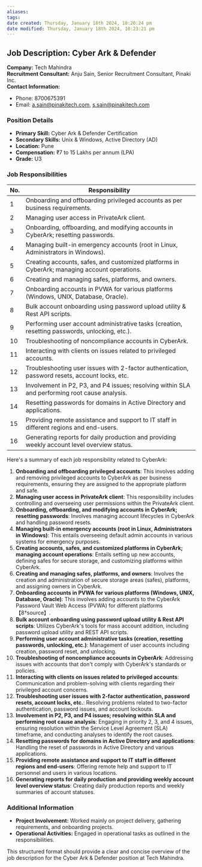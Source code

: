 ```yaml
---
aliases: 
tags: 
date created: Thursday, January 18th 2024, 10:20:24 pm
date modified: Thursday, January 18th 2024, 10:23:21 pm
---
```


## Job Description: Cyber Ark & Defender

**Company:** Tech Mahindra  
**Recruitment Consultant:** Anju Sain, Senior Recruitment Consultant, Pinaki Inc.  
**Contact Information:**
- Phone: 8700675391
- Email: a.sain@pinakitech.com, s.sain@pinakitech.com

### Position Details

- **Primary Skill:** Cyber Ark & Defender Certification
- **Secondary Skills:** Unix & Windows, Active Directory (AD)
- **Location:** Pune
- **Compensation:** ₹7 to 15 Lakhs per annum (LPA)
- **Grade:** U3

### Job Responsibilities

| No. | Responsibility                                                                                          |
|-----|--------------------------------------------------------------------------------------------------------|
| 1   | Onboarding and offboarding privileged accounts as per business requirements.                           |
| 2   | Managing user access in PrivateArk client.                                                             |
| 3   | Onboarding, offboarding, and modifying accounts in CyberArk; resetting passwords.                      |
| 4   | Managing built-in emergency accounts (root in Linux, Administrators in Windows).                       |
| 5   | Creating accounts, safes, and customized platforms in CyberArk; managing account operations.           |
| 6   | Creating and managing safes, platforms, and owners.                                                    |
| 7   | Onboarding accounts in PVWA for various platforms (Windows, UNIX, Database, Oracle).                   |
| 8   | Bulk account onboarding using password upload utility & Rest API scripts.                              |
| 9   | Performing user account administrative tasks (creation, resetting passwords, unlocking, etc.).         |
| 10  | Troubleshooting of noncompliance accounts in CyberArk.                                                 |
| 11  | Interacting with clients on issues related to privileged accounts.                                     |
| 12  | Troubleshooting user issues with 2-factor authentication, password resets, account locks, etc.        |
| 13  | Involvement in P2, P3, and P4 issues; resolving within SLA and performing root cause analysis.         |
| 14  | Resetting passwords for domains in Active Directory and applications.                                  |
| 15  | Providing remote assistance and support to IT staff in different regions and end-users.                |
| 16  | Generating reports for daily production and providing weekly account level overview status.            |      
Here's a summary of each job responsibility related to CyberArk:

1. **Onboarding and offboarding privileged accounts**: This involves adding and removing privileged accounts to CyberArk as per business requirements, ensuring they are assigned to the appropriate platform and safe.
2. **Managing user access in PrivateArk client**: This responsibility includes controlling and overseeing user permissions within the PrivateArk client.
3. **Onboarding, offboarding, and modifying accounts in CyberArk; resetting passwords**: Involves managing account lifecycles in CyberArk and handling password resets.
4. **Managing built-in emergency accounts (root in Linux, Administrators in Windows)**: This entails overseeing default admin accounts in various systems for emergency purposes.
5. **Creating accounts, safes, and customized platforms in CyberArk; managing account operations**: Entails setting up new accounts, defining safes for secure storage, and customizing platforms within CyberArk.
6. **Creating and managing safes, platforms, and owners**: Involves the creation and administration of secure storage areas (safes), platforms, and assigning owners in CyberArk.
7. **Onboarding accounts in PVWA for various platforms (Windows, UNIX, Database, Oracle)**: This involves adding accounts to the CyberArk Password Vault Web Access (PVWA) for different platforms【8†source】.
8. **Bulk account onboarding using password upload utility & Rest API scripts**: Utilizes CyberArk's tools for mass account addition, including password upload utility and REST API scripts.
9. **Performing user account administrative tasks (creation, resetting passwords, unlocking, etc.)**: Management of user accounts including creation, password reset, and unlocking.
10. **Troubleshooting of noncompliance accounts in CyberArk**: Addressing issues with accounts that don't comply with CyberArk's standards or policies.
11. **Interacting with clients on issues related to privileged accounts**: Communication and problem-solving with clients regarding their privileged account concerns.
12. **Troubleshooting user issues with 2-factor authentication, password resets, account locks, etc.**: Resolving problems related to two-factor authentication, password issues, and account lockouts.
13. **Involvement in P2, P3, and P4 issues; resolving within SLA and performing root cause analysis**: Engaging in priority 2, 3, and 4 issues, ensuring resolution within the Service Level Agreement (SLA) timeframe, and conducting analyses to identify the root causes.
14. **Resetting passwords for domains in Active Directory and applications**: Handling the reset of passwords in Active Directory and various applications.
15. **Providing remote assistance and support to IT staff in different regions and end-users**: Offering remote help and support to IT personnel and users in various locations.
16. **Generating reports for daily production and providing weekly account level overview status**: Creating daily production reports and weekly summaries of account statuses.

### Additional Information

- **Project Involvement:** Worked mainly on project delivery, gathering requirements, and onboarding projects.
- **Operational Activities:** Engaged in operational tasks as outlined in the responsibilities.

This structured format should provide a clear and concise overview of the job description for the Cyber Ark & Defender position at Tech Mahindra.